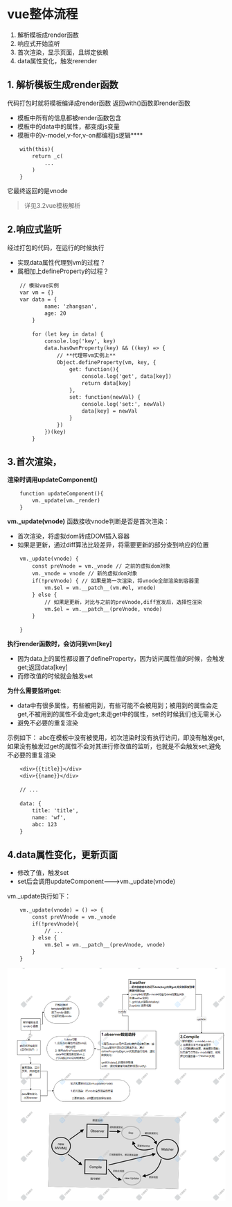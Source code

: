 # vue整体流程

1. 解析模板成render函数
2. 响应式开始监听
3. 首次渲染，显示页面，且绑定依赖
4. data属性变化，触发rerender

## 1. 解析模板生成render函数

代码打包时就将模板编译成render函数 返回with()函数即render函数

- 模板中所有的信息都被render函数包含
- 模板中的data中的属性，都变成js变量
- 模板中的v-model,v-for,v-on都编程js逻辑****

```
    with(this){
        return _c(
            ...
        )
    }
```

它最终返回的是vnode

> 详见3.2vue模板解析

## 2.响应式监听

经过打包的代码，在运行的时候执行

- 实现data属性代理到vm的过程？
- 属相加上defineProperty的过程？

```
    // 模拟vue实例
    var vm = {}
    var data = {
            name: 'zhangsan',
            age: 20
        }

        for (let key in data) {
            console.log('key', key)
            data.hasOwnProperty(key) && ((key) => {
                // **代理带vm实例上**
                Object.defineProperty(vm, key, {
                    get: function(){
                        console.log('get', data[key])
                        return data[key]
                    },
                    set: function(newVal) {
                        console.log('set:', newVal)
                        data[key] = newVal
                    }
                })
            })(key)
        }
```

## 3.首次渲染，

**渲染时调用updateComponent()**

```
    function updateComponent(){
        vm._update(vm._render)
    }
```

**vm._update(vnode)**
函数接收vnode判断是否是首次渲染：

- 首次渲染，将虚拟dom转成DOM插入容器
- 如果是更新，通过diff算法比较差异，将需要更新的部分查到响应的位置

```
    vm._update(vnode) {
        const preVnode = vm._vnode // 之前的虚拟dom对象
        vm._vnode = vnode // 新的虚拟dom对象
        if(!preVnode) { // 如果是第一次渲染，将vnode全部渲染到容器里
            vm.$el = vm.__patch__(vm.#el, vnode)
        } else {
            // 如果是更新，对比与之前的preVnode,diff宣发后，选择性渲染
            vm.$el = vm.__patch__(preVnode, vnode)
        }

    }
```

**执行render函数时，会访问到vm[key]**

- 因为data上的属性都设置了defineProperty，因为访问属性值的时候，会触发get;返回data[key]
- 而修改值的时候就会触发set

**为什么需要监听get**:

- data中有很多属性，有些被用到，有些可能不会被用到；被用到的属性会走get,不被用到的属性不会走get;未走get中的属性，set的时候我们也无需关心
- 避免不必要的重复渲染

示例如下： abc在模板中没有被使用，初次渲染时没有执行访问，即没有触发get,如果没有触发过get的属性不会对其进行修改值的监听，也就是不会触发set;避免不必要的重复渲染

```
    <div>{{title}}</div>
    <div>{{name}}</div>

    // ...

    data: {
        title: 'title',
        name: 'wf',
        abc: 123 
    }
```

## 4.data属性变化，更新页面

- 修改了值，触发set
- set后会调用updateComponent--->vm._update(vnode)

vm._update执行如下：

```
    vm._update(vnode) = () => {
        const preVVnode = vm._vnode
        if(!prevVnode){
            // ...
        } else {
            vm.$el = vm.__patch__(prevVnode, vnode)
        }
    }
```

![image](./vue-双向绑定流程-mvvm.png)